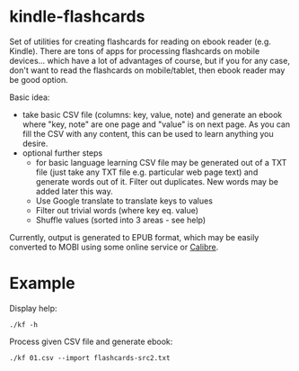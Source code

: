 # kindle-flashcards
Set of utilities for  creating flashcards for reading on ebook reader (e.g. Kindle).
There are tons of apps for processing flashcards on mobile devices... which have a lot of advantages
of course, but if you for any case, don't want to read the flashcards on mobile/tablet, then
ebook reader may be good option. 

Basic idea:
* take basic CSV file (columns: key, value, note) and generate an ebook where "key, note" are one page
  and "value" is on next page.
  As you can fill the CSV with any content, this can be used to learn anything you desire.
* optional further steps
  * for basic language learning CSV file may be generated out of a TXT file (just take 
    any TXT file e.g. particular web page text) and generate words out of it. Filter out duplicates.
    New words may be added later this way.
  * Use Google translate to translate keys to values 
  * Filter out trivial words (where key eq. value)
  * Shuffle values (sorted into 3 areas - see help)    

Currently, output is generated to EPUB format, which may be easily converted to MOBI using some online
service or [Calibre](https://manual.calibre-ebook.com/generated/en/ebook-convert.html).


# Example
Display help:

``./kf -h``

Process given CSV file and generate ebook:

``./kf 01.csv --import flashcards-src2.txt``

